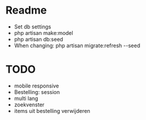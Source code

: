 # Readme
- Set db settings
- php artisan make:model
- php artisan db:seed
- When changing: php artisan migrate:refresh --seed

# TODO
- mobile responsive
- Bestelling: session
- multi lang
- zoekvenster
- items uit bestelling verwijderen



